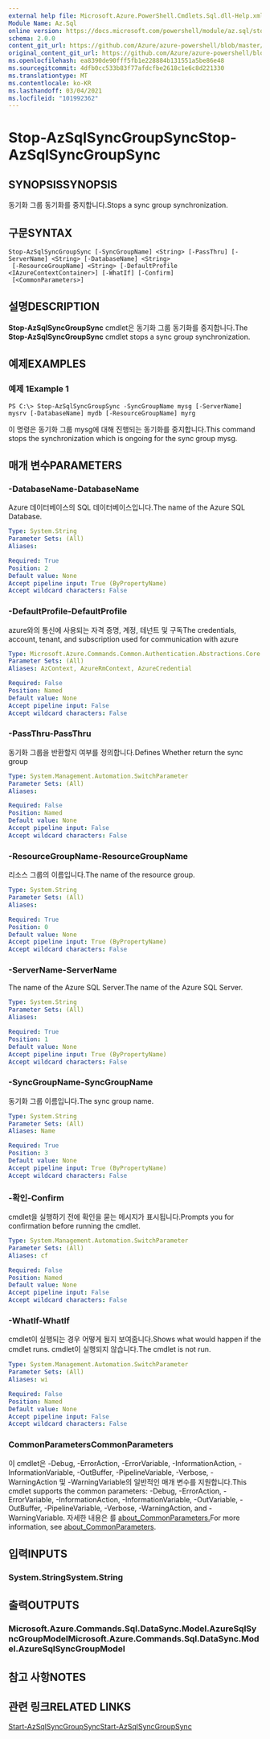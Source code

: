 ```yaml
---
external help file: Microsoft.Azure.PowerShell.Cmdlets.Sql.dll-Help.xml
Module Name: Az.Sql
online version: https://docs.microsoft.com/powershell/module/az.sql/stop-azsqlsyncgroupsync
schema: 2.0.0
content_git_url: https://github.com/Azure/azure-powershell/blob/master/src/Sql/Sql/help/Stop-AzSqlSyncGroupSync.md
original_content_git_url: https://github.com/Azure/azure-powershell/blob/master/src/Sql/Sql/help/Stop-AzSqlSyncGroupSync.md
ms.openlocfilehash: ea8390de90fff5fb1e228884b131551a5be86e48
ms.sourcegitcommit: 4dfb0cc533b83f77afdcfbe2618c1e6c8d221330
ms.translationtype: MT
ms.contentlocale: ko-KR
ms.lasthandoff: 03/04/2021
ms.locfileid: "101992362"
---
```

# <span data-ttu-id="e1072-101">Stop-AzSqlSyncGroupSync</span><span class="sxs-lookup"><span data-stu-id="e1072-101">Stop-AzSqlSyncGroupSync</span></span>

## <span data-ttu-id="e1072-102">SYNOPSIS</span><span class="sxs-lookup"><span data-stu-id="e1072-102">SYNOPSIS</span></span>
<span data-ttu-id="e1072-103">동기화 그룹 동기화를 중지합니다.</span><span class="sxs-lookup"><span data-stu-id="e1072-103">Stops a sync group synchronization.</span></span>

## <span data-ttu-id="e1072-104">구문</span><span class="sxs-lookup"><span data-stu-id="e1072-104">SYNTAX</span></span>

```
Stop-AzSqlSyncGroupSync [-SyncGroupName] <String> [-PassThru] [-ServerName] <String> [-DatabaseName] <String>
 [-ResourceGroupName] <String> [-DefaultProfile <IAzureContextContainer>] [-WhatIf] [-Confirm]
 [<CommonParameters>]
```

## <span data-ttu-id="e1072-105">설명</span><span class="sxs-lookup"><span data-stu-id="e1072-105">DESCRIPTION</span></span>
<span data-ttu-id="e1072-106">**Stop-AzSqlSyncGroupSync** cmdlet은 동기화 그룹 동기화를 중지합니다.</span><span class="sxs-lookup"><span data-stu-id="e1072-106">The **Stop-AzSqlSyncGroupSync** cmdlet stops a sync group synchronization.</span></span>

## <span data-ttu-id="e1072-107">예제</span><span class="sxs-lookup"><span data-stu-id="e1072-107">EXAMPLES</span></span>

### <span data-ttu-id="e1072-108">예제 1</span><span class="sxs-lookup"><span data-stu-id="e1072-108">Example 1</span></span>
```
PS C:\> Stop-AzSqlSyncGroupSync -SyncGroupName mysg [-ServerName] mysrv [-DatabaseName] mydb [-ResourceGroupName] myrg
```

<span data-ttu-id="e1072-109">이 명령은 동기화 그룹 mysg에 대해 진행되는 동기화를 중지합니다.</span><span class="sxs-lookup"><span data-stu-id="e1072-109">This command stops the synchronization which is ongoing for the sync group mysg.</span></span>

## <span data-ttu-id="e1072-110">매개 변수</span><span class="sxs-lookup"><span data-stu-id="e1072-110">PARAMETERS</span></span>

### <span data-ttu-id="e1072-111">-DatabaseName</span><span class="sxs-lookup"><span data-stu-id="e1072-111">-DatabaseName</span></span>
<span data-ttu-id="e1072-112">Azure 데이터베이스의 SQL 데이터베이스입니다.</span><span class="sxs-lookup"><span data-stu-id="e1072-112">The name of the Azure SQL Database.</span></span>

```yaml
Type: System.String
Parameter Sets: (All)
Aliases:

Required: True
Position: 2
Default value: None
Accept pipeline input: True (ByPropertyName)
Accept wildcard characters: False
```

### <span data-ttu-id="e1072-113">-DefaultProfile</span><span class="sxs-lookup"><span data-stu-id="e1072-113">-DefaultProfile</span></span>
<span data-ttu-id="e1072-114">azure와의 통신에 사용되는 자격 증명, 계정, 테넌트 및 구독</span><span class="sxs-lookup"><span data-stu-id="e1072-114">The credentials, account, tenant, and subscription used for communication with azure</span></span>

```yaml
Type: Microsoft.Azure.Commands.Common.Authentication.Abstractions.Core.IAzureContextContainer
Parameter Sets: (All)
Aliases: AzContext, AzureRmContext, AzureCredential

Required: False
Position: Named
Default value: None
Accept pipeline input: False
Accept wildcard characters: False
```

### <span data-ttu-id="e1072-115">-PassThru</span><span class="sxs-lookup"><span data-stu-id="e1072-115">-PassThru</span></span>
<span data-ttu-id="e1072-116">동기화 그룹을 반환할지 여부를 정의합니다.</span><span class="sxs-lookup"><span data-stu-id="e1072-116">Defines Whether return the sync group</span></span>

```yaml
Type: System.Management.Automation.SwitchParameter
Parameter Sets: (All)
Aliases:

Required: False
Position: Named
Default value: None
Accept pipeline input: False
Accept wildcard characters: False
```

### <span data-ttu-id="e1072-117">-ResourceGroupName</span><span class="sxs-lookup"><span data-stu-id="e1072-117">-ResourceGroupName</span></span>
<span data-ttu-id="e1072-118">리소스 그룹의 이름입니다.</span><span class="sxs-lookup"><span data-stu-id="e1072-118">The name of the resource group.</span></span>

```yaml
Type: System.String
Parameter Sets: (All)
Aliases:

Required: True
Position: 0
Default value: None
Accept pipeline input: True (ByPropertyName)
Accept wildcard characters: False
```

### <span data-ttu-id="e1072-119">-ServerName</span><span class="sxs-lookup"><span data-stu-id="e1072-119">-ServerName</span></span>
<span data-ttu-id="e1072-120">The name of the Azure SQL Server.</span><span class="sxs-lookup"><span data-stu-id="e1072-120">The name of the Azure SQL Server.</span></span>

```yaml
Type: System.String
Parameter Sets: (All)
Aliases:

Required: True
Position: 1
Default value: None
Accept pipeline input: True (ByPropertyName)
Accept wildcard characters: False
```

### <span data-ttu-id="e1072-121">-SyncGroupName</span><span class="sxs-lookup"><span data-stu-id="e1072-121">-SyncGroupName</span></span>
<span data-ttu-id="e1072-122">동기화 그룹 이름입니다.</span><span class="sxs-lookup"><span data-stu-id="e1072-122">The sync group name.</span></span>

```yaml
Type: System.String
Parameter Sets: (All)
Aliases: Name

Required: True
Position: 3
Default value: None
Accept pipeline input: True (ByPropertyName)
Accept wildcard characters: False
```

### <span data-ttu-id="e1072-123">-확인</span><span class="sxs-lookup"><span data-stu-id="e1072-123">-Confirm</span></span>
<span data-ttu-id="e1072-124">cmdlet을 실행하기 전에 확인을 묻는 메시지가 표시됩니다.</span><span class="sxs-lookup"><span data-stu-id="e1072-124">Prompts you for confirmation before running the cmdlet.</span></span>

```yaml
Type: System.Management.Automation.SwitchParameter
Parameter Sets: (All)
Aliases: cf

Required: False
Position: Named
Default value: None
Accept pipeline input: False
Accept wildcard characters: False
```

### <span data-ttu-id="e1072-125">-WhatIf</span><span class="sxs-lookup"><span data-stu-id="e1072-125">-WhatIf</span></span>
<span data-ttu-id="e1072-126">cmdlet이 실행되는 경우 어떻게 될지 보여줍니다.</span><span class="sxs-lookup"><span data-stu-id="e1072-126">Shows what would happen if the cmdlet runs.</span></span>
<span data-ttu-id="e1072-127">cmdlet이 실행되지 않습니다.</span><span class="sxs-lookup"><span data-stu-id="e1072-127">The cmdlet is not run.</span></span>

```yaml
Type: System.Management.Automation.SwitchParameter
Parameter Sets: (All)
Aliases: wi

Required: False
Position: Named
Default value: None
Accept pipeline input: False
Accept wildcard characters: False
```

### <span data-ttu-id="e1072-128">CommonParameters</span><span class="sxs-lookup"><span data-stu-id="e1072-128">CommonParameters</span></span>
<span data-ttu-id="e1072-129">이 cmdlet은 -Debug, -ErrorAction, -ErrorVariable, -InformationAction, -InformationVariable, -OutBuffer, -PipelineVariable, -Verbose, -WarningAction 및 -WarningVariable의 일반적인 매개 변수를 지원합니다.</span><span class="sxs-lookup"><span data-stu-id="e1072-129">This cmdlet supports the common parameters: -Debug, -ErrorAction, -ErrorVariable, -InformationAction, -InformationVariable, -OutVariable, -OutBuffer, -PipelineVariable, -Verbose, -WarningAction, and -WarningVariable.</span></span> <span data-ttu-id="e1072-130">자세한 내용은 를 [about_CommonParameters.](http://go.microsoft.com/fwlink/?LinkID=113216)</span><span class="sxs-lookup"><span data-stu-id="e1072-130">For more information, see [about_CommonParameters](http://go.microsoft.com/fwlink/?LinkID=113216).</span></span>

## <span data-ttu-id="e1072-131">입력</span><span class="sxs-lookup"><span data-stu-id="e1072-131">INPUTS</span></span>

### <span data-ttu-id="e1072-132">System.String</span><span class="sxs-lookup"><span data-stu-id="e1072-132">System.String</span></span>

## <span data-ttu-id="e1072-133">출력</span><span class="sxs-lookup"><span data-stu-id="e1072-133">OUTPUTS</span></span>

### <span data-ttu-id="e1072-134">Microsoft.Azure.Commands.Sql.DataSync.Model.AzureSqlSyncGroupModel</span><span class="sxs-lookup"><span data-stu-id="e1072-134">Microsoft.Azure.Commands.Sql.DataSync.Model.AzureSqlSyncGroupModel</span></span>

## <span data-ttu-id="e1072-135">참고 사항</span><span class="sxs-lookup"><span data-stu-id="e1072-135">NOTES</span></span>

## <span data-ttu-id="e1072-136">관련 링크</span><span class="sxs-lookup"><span data-stu-id="e1072-136">RELATED LINKS</span></span>

[<span data-ttu-id="e1072-137">Start-AzSqlSyncGroupSync</span><span class="sxs-lookup"><span data-stu-id="e1072-137">Start-AzSqlSyncGroupSync</span></span>](./Start-AzSqlSyncGroupSync.md)


